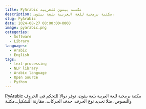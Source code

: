 ```yaml
---
title: PyArabic مكتبة بيثون للعربية 
description: مكتبة برمجية للغة العربية بلغة بيثون،
slug: PyArabic
date: 2024-08-27 00:00:00+0000
image: pyarabic.png
categories:
  - Software
  - Library
languages:
  - Arabic
  - English
tags:
  - text-processing
  - NLP library
  - Arabic language
  - Open Source
  - Python
---
```


[PyArabic](https://github.com/linuxscout/pyarabic) مكتبة برمجية للغة العربية بلغة بيثون، توفر دوالا للتحكم في الحروف والنصوص، مثلا تحديد نوع الحرف، حذف الحركات، مقارنة التشكيل..مكتبة 
